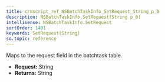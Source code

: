 ```yaml
---
title: crmscript_ref_NSBatchTaskInfo_SetRequest_String_p_0
description: NSBatchTaskInfo.SetRequest(String p_0)
intellisense: NSBatchTaskInfo.SetRequest
sortOrder: 1401
keywords: SetRequest(String)
so.topic: reference
---
```



Maps to the request field in the batchtask table.



* **Request:** String
* **Returns:** String


